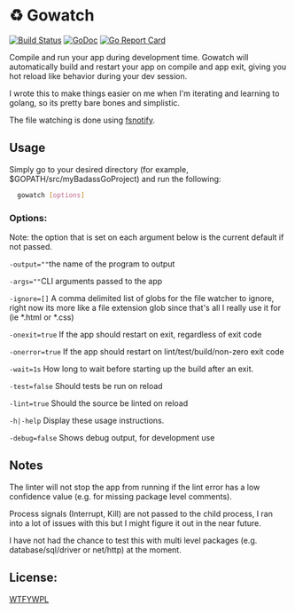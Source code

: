 # :recycle: Gowatch

[![Build Status](https://drone.io/github.com/adamveld12/gowatch/status.png)](https://drone.io/github.com/adamveld12/gowatch/latest) [![GoDoc](https://godoc.org/github.com/adamveld12/gowatch?status.svg)](http://godoc.org/github.com/adamvel12/gowatch) [![Go Report Card](https://goreportcard.com/badge/adamveld12/gowatch)](https://goreportcard.com/report/adamveld12/gowatch)

Compile and run your app during development time. Gowatch will automatically build and restart your app on compile and app exit,
giving you hot reload like behavior during your dev session.

I wrote this to make things easier on me when I'm iterating and learning to golang, so its pretty bare bones and simplistic.

The file watching is done using [fsnotify](https://github.com/go-fsnotify/fsnotify).

## Usage

Simply go to your desired directory (for example, $GOPATH/src/myBadassGoProject) and run the following:

```sh
  gowatch [options]
```

### Options:

Note: the option that is set on each argument below is the current default if not passed.

`-output=""`the name of the program to output

`-args=""`CLI arguments passed to the app

`-ignore=[]`  A comma delimited list of globs for the file watcher to ignore, right now its more like a file extension glob since that's all I really use it for (ie \*.html or \*.css)

 `-onexit=true`  If the app should restart on exit, regardless of exit code

`-onerror=true` If the app should restart on lint/test/build/non-zero exit code

`-wait=1s` How long to wait before starting up the build after an exit.

 `-test=false` Should tests be run on reload

 `-lint=true` Should the source be linted on reload

`-h|-help` Display these usage instructions.

`-debug=false` Shows debug output, for development use


## Notes

The linter will not stop the app from running if the lint error has a low confidence value (e.g. for missing package level comments).

Process signals (Interrupt, Kill) are not passed to the child process, I ran into a lot of issues with this but I might figure it out in the near future.

I have not had the chance to test this with multi level packages (e.g. database/sql/driver or net/http) at the moment.

## License:

[WTFYWPL](https://en.wikipedia.org/wiki/WTFPL)
